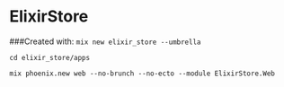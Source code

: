 # ElixirStore

###Created with:
`mix new elixir_store --umbrella`

`cd elixir_store/apps`

`mix phoenix.new web --no-brunch --no-ecto --module ElixirStore.Web`
